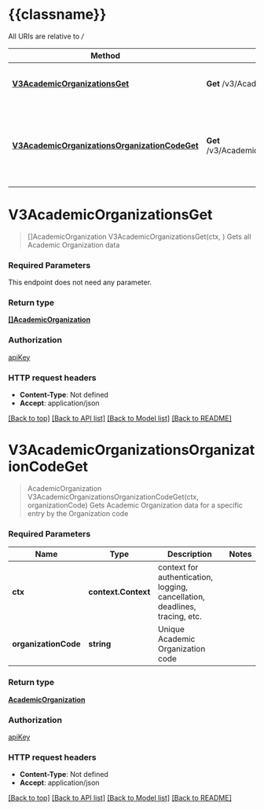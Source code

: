 # {{classname}}

All URIs are relative to */*

Method | HTTP request | Description
------------- | ------------- | -------------
[**V3AcademicOrganizationsGet**](AcademicOrganizationsApi.md#V3AcademicOrganizationsGet) | **Get** /v3/AcademicOrganizations | Gets all Academic Organization data
[**V3AcademicOrganizationsOrganizationCodeGet**](AcademicOrganizationsApi.md#V3AcademicOrganizationsOrganizationCodeGet) | **Get** /v3/AcademicOrganizations/{organizationCode} | Gets Academic Organization data for a specific entry by the Organization code

# **V3AcademicOrganizationsGet**
> []AcademicOrganization V3AcademicOrganizationsGet(ctx, )
Gets all Academic Organization data

### Required Parameters
This endpoint does not need any parameter.

### Return type

[**[]AcademicOrganization**](AcademicOrganization.md)

### Authorization

[apiKey](../README.md#apiKey)

### HTTP request headers

 - **Content-Type**: Not defined
 - **Accept**: application/json

[[Back to top]](#) [[Back to API list]](../README.md#documentation-for-api-endpoints) [[Back to Model list]](../README.md#documentation-for-models) [[Back to README]](../README.md)

# **V3AcademicOrganizationsOrganizationCodeGet**
> AcademicOrganization V3AcademicOrganizationsOrganizationCodeGet(ctx, organizationCode)
Gets Academic Organization data for a specific entry by the Organization code

### Required Parameters

Name | Type | Description  | Notes
------------- | ------------- | ------------- | -------------
 **ctx** | **context.Context** | context for authentication, logging, cancellation, deadlines, tracing, etc.
  **organizationCode** | **string**| Unique Academic Organization code | 

### Return type

[**AcademicOrganization**](AcademicOrganization.md)

### Authorization

[apiKey](../README.md#apiKey)

### HTTP request headers

 - **Content-Type**: Not defined
 - **Accept**: application/json

[[Back to top]](#) [[Back to API list]](../README.md#documentation-for-api-endpoints) [[Back to Model list]](../README.md#documentation-for-models) [[Back to README]](../README.md)

